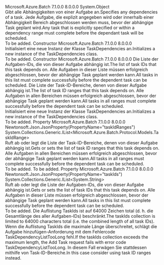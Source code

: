 <Type Name="TaskDependencies" FullName="Microsoft.Azure.Batch.Protocol.Models.TaskDependencies">
  <TypeSignature Language="C#" Value="public class TaskDependencies" />
  <TypeSignature Language="ILAsm" Value=".class public auto ansi beforefieldinit TaskDependencies extends System.Object" />
  <TypeSignature Language="DocId" Value="T:Microsoft.Azure.Batch.Protocol.Models.TaskDependencies" />
  <TypeSignature Language="VB.NET" Value="Public Class TaskDependencies" />
  <TypeSignature Language="F#" Value="type TaskDependencies = class" />
  <AssemblyInfo>
    <AssemblyName>Microsoft.Azure.Batch</AssemblyName>
    <AssemblyVersion>7.1.0.0</AssemblyVersion>
    <AssemblyVersion>8.0.0.0</AssemblyVersion>
  </AssemblyInfo>
  <Base>
    <BaseTypeName>System.Object</BaseTypeName>
  </Base>
  <Interfaces />
  <Docs>
    <summary>
            <span data-ttu-id="e13a7-101">Gibt alle Abhängigkeiten von einer Aufgabe an.</span><span class="sxs-lookup"><span data-stu-id="e13a7-101">Specifies any dependencies of a task.</span></span> <span data-ttu-id="e13a7-102">Jede Aufgabe, die explizit angegeben wird oder innerhalb einer Abhängigkeit Bereich abgeschlossen werden muss, bevor der abhängige Task geplant wird.</span><span class="sxs-lookup"><span data-stu-id="e13a7-102">Any task that is explicitly specified or within a dependency range must complete before the dependant task will be scheduled.</span></span>
            </summary>
    <remarks>To be added.</remarks>
  </Docs>
  <Members>
    <Member MemberName=".ctor">
      <MemberSignature Language="C#" Value="public TaskDependencies ();" />
      <MemberSignature Language="ILAsm" Value=".method public hidebysig specialname rtspecialname instance void .ctor() cil managed" />
      <MemberSignature Language="DocId" Value="M:Microsoft.Azure.Batch.Protocol.Models.TaskDependencies.#ctor" />
      <MemberSignature Language="VB.NET" Value="Public Sub New ()" />
      <MemberType>Constructor</MemberType>
      <AssemblyInfo>
        <AssemblyName>Microsoft.Azure.Batch</AssemblyName>
        <AssemblyVersion>7.1.0.0</AssemblyVersion>
        <AssemblyVersion>8.0.0.0</AssemblyVersion>
      </AssemblyInfo>
      <Parameters />
      <Docs>
        <summary>
            <span data-ttu-id="e13a7-103">Initialisiert eine neue Instanz der Klasse TaskDependencies an.</span><span class="sxs-lookup"><span data-stu-id="e13a7-103">Initializes a new instance of the TaskDependencies class.</span></span>
            </summary>
        <remarks>To be added.</remarks>
      </Docs>
    </Member>
    <Member MemberName=".ctor">
      <MemberSignature Language="C#" Value="public TaskDependencies (System.Collections.Generic.IList&lt;string&gt; taskIds = null, System.Collections.Generic.IList&lt;Microsoft.Azure.Batch.Protocol.Models.TaskIdRange&gt; taskIdRanges = null);" />
      <MemberSignature Language="ILAsm" Value=".method public hidebysig specialname rtspecialname instance void .ctor(class System.Collections.Generic.IList`1&lt;string&gt; taskIds, class System.Collections.Generic.IList`1&lt;class Microsoft.Azure.Batch.Protocol.Models.TaskIdRange&gt; taskIdRanges) cil managed" />
      <MemberSignature Language="DocId" Value="M:Microsoft.Azure.Batch.Protocol.Models.TaskDependencies.#ctor(System.Collections.Generic.IList{System.String},System.Collections.Generic.IList{Microsoft.Azure.Batch.Protocol.Models.TaskIdRange})" />
      <MemberSignature Language="VB.NET" Value="Public Sub New (Optional taskIds As IList(Of String) = null, Optional taskIdRanges As IList(Of TaskIdRange) = null)" />
      <MemberSignature Language="F#" Value="new Microsoft.Azure.Batch.Protocol.Models.TaskDependencies : System.Collections.Generic.IList&lt;string&gt; * System.Collections.Generic.IList&lt;Microsoft.Azure.Batch.Protocol.Models.TaskIdRange&gt; -&gt; Microsoft.Azure.Batch.Protocol.Models.TaskDependencies" Usage="new Microsoft.Azure.Batch.Protocol.Models.TaskDependencies (taskIds, taskIdRanges)" />
      <MemberType>Constructor</MemberType>
      <AssemblyInfo>
        <AssemblyName>Microsoft.Azure.Batch</AssemblyName>
        <AssemblyVersion>7.1.0.0</AssemblyVersion>
        <AssemblyVersion>8.0.0.0</AssemblyVersion>
      </AssemblyInfo>
      <Parameters>
        <Parameter Name="taskIds" Type="System.Collections.Generic.IList&lt;System.String&gt;" />
        <Parameter Name="taskIdRanges" Type="System.Collections.Generic.IList&lt;Microsoft.Azure.Batch.Protocol.Models.TaskIdRange&gt;" />
      </Parameters>
      <Docs>
        <param name="taskIds"><span data-ttu-id="e13a7-104">Die Liste der Aufgaben-IDs, die von dieser Aufgabe abhängig ist.</span><span class="sxs-lookup"><span data-stu-id="e13a7-104">The list of task IDs that this task depends on.</span></span> <span data-ttu-id="e13a7-105">Alle Aufgaben in dieser Liste müssen erfolgreich abgeschlossen, bevor der abhängige Task geplant werden kann.</span><span class="sxs-lookup"><span data-stu-id="e13a7-105">All tasks in this list must complete successfully before the dependent task can be scheduled.</span></span></param>
        <param name="taskIdRanges"><span data-ttu-id="e13a7-106">Die Liste der Task-ID-Bereiche, denen von dieser Aufgabe abhängig ist.</span><span class="sxs-lookup"><span data-stu-id="e13a7-106">The list of task ID ranges that this task depends on.</span></span> <span data-ttu-id="e13a7-107">Alle Aufgaben in allen Bereichen müssen erfolgreich abgeschlossen, bevor der abhängige Task geplant werden kann.</span><span class="sxs-lookup"><span data-stu-id="e13a7-107">All tasks in all ranges must complete successfully before the dependent task can be scheduled.</span></span></param>
        <summary>
            <span data-ttu-id="e13a7-108">Initialisiert eine neue Instanz der Klasse TaskDependencies an.</span><span class="sxs-lookup"><span data-stu-id="e13a7-108">Initializes a new instance of the TaskDependencies class.</span></span>
            </summary>
        <remarks>To be added.</remarks>
      </Docs>
    </Member>
    <Member MemberName="TaskIdRanges">
      <MemberSignature Language="C#" Value="public System.Collections.Generic.IList&lt;Microsoft.Azure.Batch.Protocol.Models.TaskIdRange&gt; TaskIdRanges { get; set; }" />
      <MemberSignature Language="ILAsm" Value=".property instance class System.Collections.Generic.IList`1&lt;class Microsoft.Azure.Batch.Protocol.Models.TaskIdRange&gt; TaskIdRanges" />
      <MemberSignature Language="DocId" Value="P:Microsoft.Azure.Batch.Protocol.Models.TaskDependencies.TaskIdRanges" />
      <MemberSignature Language="VB.NET" Value="Public Property TaskIdRanges As IList(Of TaskIdRange)" />
      <MemberSignature Language="F#" Value="member this.TaskIdRanges : System.Collections.Generic.IList&lt;Microsoft.Azure.Batch.Protocol.Models.TaskIdRange&gt; with get, set" Usage="Microsoft.Azure.Batch.Protocol.Models.TaskDependencies.TaskIdRanges" />
      <MemberType>Property</MemberType>
      <AssemblyInfo>
        <AssemblyName>Microsoft.Azure.Batch</AssemblyName>
        <AssemblyVersion>7.1.0.0</AssemblyVersion>
        <AssemblyVersion>8.0.0.0</AssemblyVersion>
      </AssemblyInfo>
      <Attributes>
        <Attribute>
          <AttributeName>Newtonsoft.Json.JsonProperty(PropertyName="taskIdRanges")</AttributeName>
        </Attribute>
      </Attributes>
      <ReturnValue>
        <ReturnType>System.Collections.Generic.IList&lt;Microsoft.Azure.Batch.Protocol.Models.TaskIdRange&gt;</ReturnType>
      </ReturnValue>
      <Docs>
        <summary>
            <span data-ttu-id="e13a7-109">Ruft ab oder legt die Liste der Task-ID-Bereiche, denen von dieser Aufgabe abhängig ist.</span><span class="sxs-lookup"><span data-stu-id="e13a7-109">Gets or sets the list of task ID ranges that this task depends on.</span></span>
            <span data-ttu-id="e13a7-110">Alle Aufgaben in allen Bereichen müssen erfolgreich abgeschlossen, bevor der abhängige Task geplant werden kann.</span><span class="sxs-lookup"><span data-stu-id="e13a7-110">All tasks in all ranges must complete successfully before the dependent task can be scheduled.</span></span>
            </summary>
        <value>To be added.</value>
        <remarks>To be added.</remarks>
      </Docs>
    </Member>
    <Member MemberName="TaskIds">
      <MemberSignature Language="C#" Value="public System.Collections.Generic.IList&lt;string&gt; TaskIds { get; set; }" />
      <MemberSignature Language="ILAsm" Value=".property instance class System.Collections.Generic.IList`1&lt;string&gt; TaskIds" />
      <MemberSignature Language="DocId" Value="P:Microsoft.Azure.Batch.Protocol.Models.TaskDependencies.TaskIds" />
      <MemberSignature Language="VB.NET" Value="Public Property TaskIds As IList(Of String)" />
      <MemberSignature Language="F#" Value="member this.TaskIds : System.Collections.Generic.IList&lt;string&gt; with get, set" Usage="Microsoft.Azure.Batch.Protocol.Models.TaskDependencies.TaskIds" />
      <MemberType>Property</MemberType>
      <AssemblyInfo>
        <AssemblyName>Microsoft.Azure.Batch</AssemblyName>
        <AssemblyVersion>7.1.0.0</AssemblyVersion>
        <AssemblyVersion>8.0.0.0</AssemblyVersion>
      </AssemblyInfo>
      <Attributes>
        <Attribute>
          <AttributeName>Newtonsoft.Json.JsonProperty(PropertyName="taskIds")</AttributeName>
        </Attribute>
      </Attributes>
      <ReturnValue>
        <ReturnType>System.Collections.Generic.IList&lt;System.String&gt;</ReturnType>
      </ReturnValue>
      <Docs>
        <summary>
            <span data-ttu-id="e13a7-111">Ruft ab oder legt die Liste der Aufgaben-IDs, die von dieser Aufgabe abhängig ist.</span><span class="sxs-lookup"><span data-stu-id="e13a7-111">Gets or sets the list of task IDs that this task depends on.</span></span> <span data-ttu-id="e13a7-112">Alle Aufgaben in dieser Liste müssen erfolgreich abgeschlossen, bevor der abhängige Task geplant werden kann.</span><span class="sxs-lookup"><span data-stu-id="e13a7-112">All tasks in this list must complete successfully before the dependent task can be scheduled.</span></span>
            </summary>
        <value>To be added.</value>
        <remarks>
            <span data-ttu-id="e13a7-113">Die Auflistung TaskIds ist auf 64000 Zeichen total (d. h. die Gesamtlänge des aller Aufgaben-IDs) beschränkt.</span><span class="sxs-lookup"><span data-stu-id="e13a7-113">The taskIds collection is limited to 64000 characters total (i.e. the combined length of all task IDs).</span></span> <span data-ttu-id="e13a7-114">Wenn die Auflistung TaskIds die maximale Länge überschreitet, schlägt die Aufgabe hinzufügen-Anforderung mit dem Fehlercode TaskDependencyListTooLong fehl.</span><span class="sxs-lookup"><span data-stu-id="e13a7-114">If the taskIds collection exceeds the maximum length, the Add Task request fails with error code TaskDependencyListTooLong.</span></span> <span data-ttu-id="e13a7-115">In diesem Fall erwägen Sie stattdessen mithilfe von Task-ID-Bereiche.</span><span class="sxs-lookup"><span data-stu-id="e13a7-115">In this case consider using task ID ranges instead.</span></span>
            </remarks>
      </Docs>
    </Member>
  </Members>
</Type>